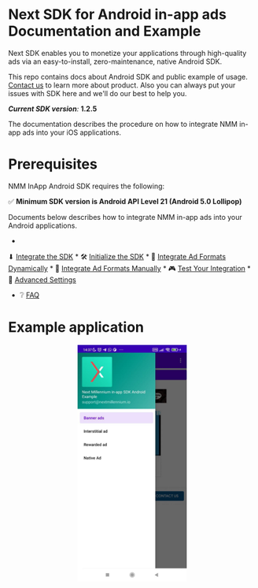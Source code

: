 # Next SDK for Android in-app ads Documentation and Example

Next SDK enables you to monetize your applications through high-quality ads via an easy-to-install,
zero-maintenance, native Android SDK.

This repo contains docs about Android SDK and public example of
usage. [Contact us](https://nextmillennium.io/) to learn more about product. Also you can always put
your issues with SDK here and we'll do our best to help you.

***Current SDK version**:* **1.2.5**

The documentation describes the procedure on how to integrate NMM in-app ads into your iOS
applications.

# Prerequisites

NMM InApp Android SDK requires the following:

✅ **Minimum SDK version is Android API Level 21 (Android 5.0 Lollipop)**
<!-- Add additional requirements here if applicable. -->

Documents below describes how to integrate NMM in-app ads into your Android applications.
<!-- Check if the links are properly set up -->

*
⬇ [Integrate the SDK](https://github.com/nextmillenniummedia/inapp-android-example/blob/main/docs/Integrate.md)
*
🛠 [Initialize the SDK](https://github.com/nextmillenniummedia/inapp-android-example/blob/main/docs/Initialize.md)
*
👀 [Integrate Ad Formats Dynamically](https://github.com/nextmillenniummedia/inapp-android-example/blob/main/docs/Dynamic.md)
*
👀 [Integrate Ad Formats Manually](https://github.com/nextmillenniummedia/inapp-android-example/blob/main/docs/Manual.md)
*
🎮 [Test Your Integration](https://github.com/nextmillenniummedia/inapp-android-example/blob/main/docs/TestIntegration.md)
*
📘 [Advanced Settings](https://github.com/nextmillenniummedia/inapp-android-example/blob/main/docs/AdvancedSettings.md)
* ❔ [FAQ](https://github.com/nextmillenniummedia/inapp-android-example/blob/main/docs/FAQ.md)

# Example application

<!-- Add screenshot of how the main screen -->
<p align="center">
<img src="https://github.com/nextmillenniummedia/inapp-android-example/blob/main/docs/assets/main_screen.jpeg" height="480">
</p>
